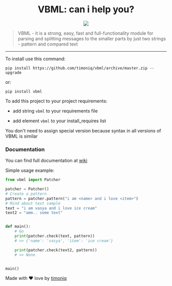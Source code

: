 # 

<h1 align="center">VBML: can i help you?</h1>
<p align="center"><a href="https://vk.me/join/AJQ1d4n6rRVBAR2PGh8zChFS"><img src="https://img.shields.io/static/v1?message=VK%20Chat&label=&color=blue"></a>
    <blockquote>VBML - it is a strong, easy, fast and full-functionality module for parsing and splitting messages to the smaller parts by just two strings - pattern and compared text</blockquote>
</p>
<hr>

To install use this command:

```shell
pip install https://github.com/timoniq/vbml/archive/master.zip --upgrade
```
or:  

```shell
pip install vbml
```

To add this project to your project requirements:

* add string `vbml` to your requirements file

* add element `vbml` to your install_requires list

You don't need to assign special version because syntax in all versions of VBML is similar

### Documentation

You can find full documentation at [wiki](https://github.com/timoniq/vbml/wiki/VBML-Usage)

Simple usage example:

```python
from vbml import Patcher

patcher = Patcher()
# Create a pattern
pattern = patcher.pattern("i am <name> and i love <item>")
# Mind about text sample
text = "i am vasya and i love ice cream"
text2 = "amm.. some text"


def main():
    # Go
    print(patcher.check(text, pattern))
    # >> {'name': 'vasya', 'item': 'ice cream'}

    print(patcher.check(text2, pattern))
    # >> None


main()
```

Made with :heart: love by [timoniq](https://github.com/timoniq)
